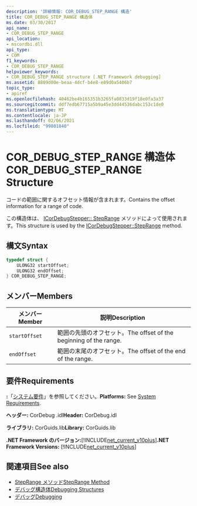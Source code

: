 ```yaml
---
description: '詳細情報: COR_DEBUG_STEP_RANGE 構造'
title: COR_DEBUG_STEP_RANGE 構造体
ms.date: 03/30/2017
api_name:
- COR_DEBUG_STEP_RANGE
api_location:
- mscordbi.dll
api_type:
- COM
f1_keywords:
- COR_DEBUG_STEP_RANGE
helpviewer_keywords:
- COR_DEBUG_STEP_RANGE structure [.NET Framework debugging]
ms.assetid: 8809d00e-beaa-4dcf-b4e8-e89d0a5406b7
topic_type:
- apiref
ms.openlocfilehash: 40462be4b165351b3265fa0833d19f18e0fa3a37
ms.sourcegitcommit: ddf7edb67715a5b9a45e3dd44536dabc153c1de0
ms.translationtype: MT
ms.contentlocale: ja-JP
ms.lasthandoff: 02/06/2021
ms.locfileid: "99801840"
---
```

# <a name="cor_debug_step_range-structure"></a><span data-ttu-id="1ca4f-103">COR_DEBUG_STEP_RANGE 構造体</span><span class="sxs-lookup"><span data-stu-id="1ca4f-103">COR_DEBUG_STEP_RANGE Structure</span></span>

<span data-ttu-id="1ca4f-104">コードの範囲に関するオフセット情報が含まれます。</span><span class="sxs-lookup"><span data-stu-id="1ca4f-104">Contains the offset information for a range of code.</span></span>  
  
 <span data-ttu-id="1ca4f-105">この構造体は、 [ICorDebugStepper:: StepRange](icordebugstepper-steprange-method.md) メソッドによって使用されます。</span><span class="sxs-lookup"><span data-stu-id="1ca4f-105">This structure is used by the [ICorDebugStepper::StepRange](icordebugstepper-steprange-method.md) method.</span></span>  
  
## <a name="syntax"></a><span data-ttu-id="1ca4f-106">構文</span><span class="sxs-lookup"><span data-stu-id="1ca4f-106">Syntax</span></span>  
  
```cpp  
typedef struct {  
    ULONG32 startOffset;  
    ULONG32 endOffset;  
} COR_DEBUG_STEP_RANGE;  
```  
  
## <a name="members"></a><span data-ttu-id="1ca4f-107">メンバー</span><span class="sxs-lookup"><span data-stu-id="1ca4f-107">Members</span></span>  
  
|<span data-ttu-id="1ca4f-108">メンバー</span><span class="sxs-lookup"><span data-stu-id="1ca4f-108">Member</span></span>|<span data-ttu-id="1ca4f-109">説明</span><span class="sxs-lookup"><span data-stu-id="1ca4f-109">Description</span></span>|  
|------------|-----------------|  
|`startOffset`|<span data-ttu-id="1ca4f-110">範囲の先頭のオフセット。</span><span class="sxs-lookup"><span data-stu-id="1ca4f-110">The offset of the beginning of the range.</span></span>|  
|`endOffset`|<span data-ttu-id="1ca4f-111">範囲の末尾のオフセット。</span><span class="sxs-lookup"><span data-stu-id="1ca4f-111">The offset of the end of the range.</span></span>|  
  
## <a name="requirements"></a><span data-ttu-id="1ca4f-112">要件</span><span class="sxs-lookup"><span data-stu-id="1ca4f-112">Requirements</span></span>  

 <span data-ttu-id="1ca4f-113">**:**「[システム要件](../../get-started/system-requirements.md)」を参照してください。</span><span class="sxs-lookup"><span data-stu-id="1ca4f-113">**Platforms:** See [System Requirements](../../get-started/system-requirements.md).</span></span>  
  
 <span data-ttu-id="1ca4f-114">**ヘッダー:** CorDebug .idl</span><span class="sxs-lookup"><span data-stu-id="1ca4f-114">**Header:** CorDebug.idl</span></span>  
  
 <span data-ttu-id="1ca4f-115">**ライブラリ:** CorGuids.lib</span><span class="sxs-lookup"><span data-stu-id="1ca4f-115">**Library:** CorGuids.lib</span></span>  
  
 <span data-ttu-id="1ca4f-116">**.NET Framework のバージョン:**[!INCLUDE[net_current_v10plus](../../../../includes/net-current-v10plus-md.md)]</span><span class="sxs-lookup"><span data-stu-id="1ca4f-116">**.NET Framework Versions:** [!INCLUDE[net_current_v10plus](../../../../includes/net-current-v10plus-md.md)]</span></span>  
  
## <a name="see-also"></a><span data-ttu-id="1ca4f-117">関連項目</span><span class="sxs-lookup"><span data-stu-id="1ca4f-117">See also</span></span>

- [<span data-ttu-id="1ca4f-118">StepRange メソッド</span><span class="sxs-lookup"><span data-stu-id="1ca4f-118">StepRange Method</span></span>](icordebugstepper-steprange-method.md)
- [<span data-ttu-id="1ca4f-119">デバッグ構造体</span><span class="sxs-lookup"><span data-stu-id="1ca4f-119">Debugging Structures</span></span>](debugging-structures.md)
- [<span data-ttu-id="1ca4f-120">デバッグ</span><span class="sxs-lookup"><span data-stu-id="1ca4f-120">Debugging</span></span>](index.md)
